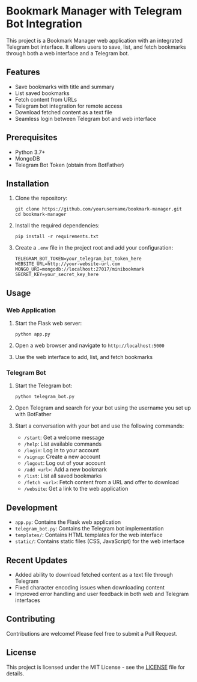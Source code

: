 # Bookmark Manager with Telegram Bot Integration

This project is a Bookmark Manager web application with an integrated Telegram bot interface. It allows users to save, list, and fetch bookmarks through both a web interface and a Telegram bot.

## Features

- Save bookmarks with title and summary
- List saved bookmarks
- Fetch content from URLs
- Telegram bot integration for remote access
- Download fetched content as a text file
- Seamless login between Telegram bot and web interface

## Prerequisites

- Python 3.7+
- MongoDB
- Telegram Bot Token (obtain from BotFather)

## Installation

1. Clone the repository:
   ```
   git clone https://github.com/yourusername/bookmark-manager.git
   cd bookmark-manager
   ```

2. Install the required dependencies:
   ```
   pip install -r requirements.txt
   ```

3. Create a `.env` file in the project root and add your configuration:
   ```
   TELEGRAM_BOT_TOKEN=your_telegram_bot_token_here
   WEBSITE_URL=http://your-website-url.com
   MONGO_URI=mongodb://localhost:27017/minibookmark
   SECRET_KEY=your_secret_key_here
   ```

## Usage

### Web Application

1. Start the Flask web server:
   ```
   python app.py
   ```

2. Open a web browser and navigate to `http://localhost:5000`

3. Use the web interface to add, list, and fetch bookmarks

### Telegram Bot

1. Start the Telegram bot:
   ```
   python telegram_bot.py
   ```

2. Open Telegram and search for your bot using the username you set up with BotFather

3. Start a conversation with your bot and use the following commands:
   - `/start`: Get a welcome message
   - `/help`: List available commands
   - `/login`: Log in to your account
   - `/signup`: Create a new account
   - `/logout`: Log out of your account
   - `/add <url>`: Add a new bookmark
   - `/list`: List all saved bookmarks
   - `/fetch <url>`: Fetch content from a URL and offer to download
   - `/website`: Get a link to the web application

## Development

- `app.py`: Contains the Flask web application
- `telegram_bot.py`: Contains the Telegram bot implementation
- `templates/`: Contains HTML templates for the web interface
- `static/`: Contains static files (CSS, JavaScript) for the web interface

## Recent Updates

- Added ability to download fetched content as a text file through Telegram
- Fixed character encoding issues when downloading content
- Improved error handling and user feedback in both web and Telegram interfaces

## Contributing

Contributions are welcome! Please feel free to submit a Pull Request.

## License

This project is licensed under the MIT License - see the [LICENSE](LICENSE) file for details.